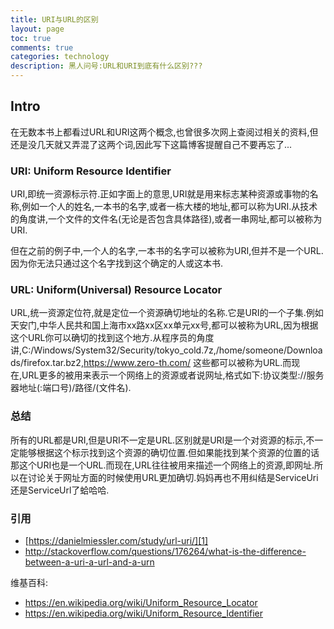 ```yaml
---
title: URI与URL的区别
layout: page
toc: true
comments: true
categories: technology
description: 黑人问号:URL和URI到底有什么区别???
---
```


## Intro

在无数本书上都看过URL和URI这两个概念,也曾很多次网上查阅过相关的资料,但还是没几天就又弄混了这两个词,因此写下这篇博客提醒自己不要再忘了...

### URI: Uniform Resource Identifier

URI,即统一资源标示符.正如字面上的意思,URI就是用来标志某种资源或事物的名称,例如一个人的姓名,一本书的名字,或者一栋大楼的地址,都可以称为URI.从技术的角度讲,一个文件的文件名(无论是否包含具体路径),或者一串网址,都可以被称为URI.

但在之前的例子中,一个人的名字,一本书的名字可以被称为URI,但并不是一个URL.因为你无法只通过这个名字找到这个确定的人或这本书.

### URL: Uniform(Universal) Resource Locator

URL,统一资源定位符,就是定位一个资源确切地址的名称.它是URI的一个子集.例如天安门,中华人民共和国上海市xx路xx区xx单元xx号,都可以被称为URL,因为根据这个URL你可以确切的找到这个地方.从程序员的角度讲,C:/Windows/System32/Security/tokyo_cold.7z,/home/someone/Downloads/firefox.tar.bz2,https://www.zero-th.com/ 这些都可以被称为URL.而现在,URL更多的被用来表示一个网络上的资源或者说网址,格式如下:协议类型://服务器地址(:端口号)/路径/(文件名).

### 总结


所有的URL都是URI,但是URI不一定是URL.区别就是URI是一个对资源的标示,不一定能够根据这个标示找到这个资源的确切位置.但如果能找到某个资源的位置的话那这个URI也是一个URL.而现在,URL往往被用来描述一个网络上的资源,即网址.所以在讨论关于网址方面的时候使用URL更加确切.妈妈再也不用纠结是ServiceUri还是ServiceUrl了蛤哈哈.

### 引用

* [https://danielmiessler.com/study/url-uri/][1]
* http://stackoverflow.com/questions/176264/what-is-the-difference-between-a-uri-a-url-and-a-urn

维基百科:
* https://en.wikipedia.org/wiki/Uniform_Resource_Locator
* https://en.wikipedia.org/wiki/Uniform_Resource_Identifier

[1]: (https://danielmiessler.com/study/url-uri/)
